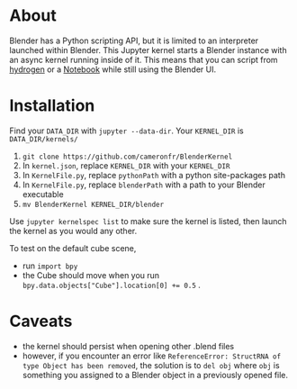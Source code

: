 # About

Blender has a Python scripting API, but it is limited to an interpreter launched within Blender. This Jupyter kernel starts a Blender instance with an async kernel running inside of it. This means that you can script from [hydrogen](https://github.com/nteract/hydrogen) or a [Notebook](https://jupyter.org/) while still using the Blender UI.

# Installation

Find your `DATA_DIR` with `jupyter --data-dir`. Your `KERNEL_DIR` is `DATA_DIR/kernels/`

1. `git clone https://github.com/cameronfr/BlenderKernel`
1. In `kernel.json`, replace `KERNEL_DIR` with your `KERNEL_DIR`
2. In `KernelFile.py`, replace `pythonPath` with a python site-packages path
3. In `KernelFile.py`, replace `blenderPath` with a path to your Blender executable
2. `mv BlenderKernel KERNEL_DIR/blender`

Use `jupyter kernelspec list` to make sure the kernel is listed, then launch the kernel as you would any other. 

To test on the default cube scene, 
- run `import bpy`  
- the Cube should move when you run `bpy.data.objects["Cube"].location[0] += 0.5` .

# Caveats
- the kernel should persist when opening other .blend files
- however, if you encounter an error like `ReferenceError: StructRNA of type Object has been removed`, the solution is to `del obj` where `obj` is something you assigned to a Blender object in a previously opened file.

